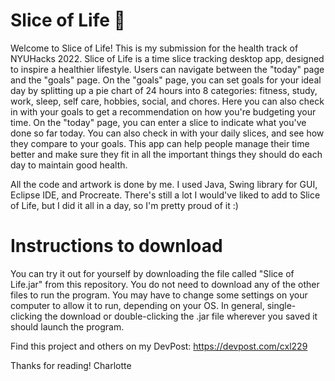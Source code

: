 # Slice of Life 🌱
Welcome to Slice of Life! This is my submission for the health track of NYUHacks 2022.
Slice of Life is a time slice tracking desktop app, designed to inspire a healthier lifestyle.
Users can navigate between the "today" page and the "goals" page. On the "goals" page, you can
set goals for your ideal day by splitting up a pie chart of 24 hours into 8 categories:
fitness, study, work, sleep, self care, hobbies, social, and chores. Here you can also check
in with your goals to get a recommendation on how you're budgeting your time. On the "today"
page, you can enter a slice to indicate what you've done so far today. You can also check in
with your daily slices, and see how they compare to your goals. This app can help people
manage their time better and make sure they fit in all the important things they should do
each day to maintain good health.

All the code and artwork is done by me. I used Java, Swing library for GUI, Eclipse IDE, and
Procreate. There's still a lot I would've liked to add to Slice of Life, but I did it all in
a day, so I'm pretty proud of it :)

# Instructions to download
You can try it out for yourself by downloading the file called "Slice of Life.jar" from this
repository. You do not need to download any of the other files to run the program. You may
have to change some settings on your computer to allow it to run, depending on your OS.
In general, single-clicking the download or double-clicking the .jar file wherever you saved
it should launch the program.

Find this project and others on my DevPost: https://devpost.com/cxl229

Thanks for reading!
Charlotte
